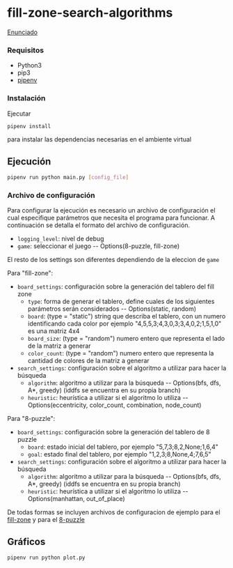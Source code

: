# fill-zone-search-algorithms

[Enunciado](docs/SIA_TP1.pdf)

### Requisitos

- Python3
- pip3
- [pipenv](https://pypi.org/project/pipenv/)

### Instalación

Ejecutar

```sh
pipenv install
```

para instalar las dependencias necesarias en el ambiente virtual

## Ejecución

```sh
pipenv run python main.py [config_file]
```

### Archivo de configuración

Para configurar la ejecución es necesario un archivo de configuración el cual especifique parámetros que necesita el programa para funcionar.
A continuación se detalla el formato del archivo de configuración.

- `logging_level`: nivel de debug
- `game`: seleccionar el juego -- Options(8-puzzle, fill-zone)

El resto de los settings son diferentes dependiendo de la eleccion de `game`

Para "fill-zone":
- `board_settings`: configuración sobre la generación del tablero del fill zone
  - `type`: forma de generar el tablero, define cuales de los siguientes parámetros serán considerados -- Options(static, random)
  - `board`: (type = "static") string que describa el tablero, con un numero identificando cada color por ejemplo "4,5,5,3;4,3,0,3;3,4,0,2;1,5,1,0" es una matriz 4x4
  - `board_size`: (type = "random") numero entero que representa el lado de la matriz a generar
  - `color_count`: (type = "random") numero entero que representa la cantidad de colores de la matriz a generar
- `search_settings`: configuración sobre el algoritmo a utilizar para hacer la búsqueda
  - `algorithm`: algoritmo a utilizar para la búsqueda -- Options(bfs, dfs, A*, greedy) (iddfs se encuentra en su propia branch)
  - `heuristic`: heurística a utilizar si el algoritmo lo utiliza -- Options(eccentricity, color_count, combination, node_count)
  
Para "8-puzzle":

- `board_settings`: configuración sobre la generación del tablero de 8 puzzle
  - `board`: estado inicial del tablero, por ejemplo "5,7,3;8,2,None;1,6,4"
  - `goal`: estado final del tablero, por ejemplo "1,2,3;8,None,4;7,6,5"
- `search_settings`: configuración sobre el algoritmo a utilizar para hacer la búsqueda
  - `algorithm`: algoritmo a utilizar para la búsqueda -- Options(bfs, dfs, A*, greedy) (iddfs se encuentra en su propia branch)
  - `heuristic`: heurística a utilizar si el algoritmo lo utiliza -- Options(manhattan, out_of_place)
  
De todas formas se incluyen archivos de configuracion de ejemplo para el [fill-zone](config_fill_zone.example.json) y para el [8-puzzle](config_8_puzzle.example.json)

## Gráficos

```sh
pipenv run python plot.py
```
